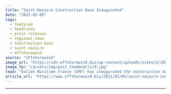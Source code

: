 ```yaml
---
title: "Saint-Nazaire Construction Base Inaugurated"
date: "2021-02-05"
tags: 
  - featured
  - headlines
  - press releases
  - regional news
  - construction base
  - saint nazaire
  - offshorewind
source: "offshorewind"
image_url: "https://cdn.offshorewind.biz/wp-content/uploads/sites/2/2021/02/05105003/Saint-Nazaire-Construction-Base-Inaugurated-e1612519233956.jpg"
image_fp: "/assets/img/post_thumbnails/0.jpg"
lead: "Eolien Maritime France (EMF) has inaugurated the construction base for the Saint-Nazaire offshore wind"
article_url: "https://www.offshorewind.biz/2021/02/05/saint-nazaire-construction-base-inaugurated/"
---
```


---
